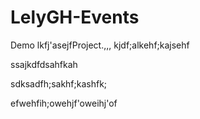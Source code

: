 # LelyGH-Events
Demo lkfj'asejfProject.,,,
kjdf;alkehf;kajsehf

ssajkdfdsahfkah

sdksadfh;sakhf;kashfk;

efwehfih;owehjf'oweihj'of
